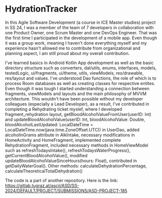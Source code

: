 # HydrationTracker
In this Agile Software Development (a course in ICE Master studies) project in SS 24, I was a member of the team of 7 developers in collaboration with one Product Owner, one Scrum Master and one DevOps Engineer. That was the first time I participated in the development of a  mobile app. Even though it was a group work, meaning I haven't done everything myself and my experience hasn't allowed me to contribute from organizational and planning aspect, I am still proud about my overall contribution.

I've learned basics in Android Kotlin App development as well as the basic directory structure such as converters, dal/utils, enums, interfaces, models, testedLogic, ui/fragments, ui/theme, utils, viewModels, res/drawable, res/layout and values. I've understood Dao functions, the role of which is to process Room databases as well as creating classes for respective entites. Even though it was tough I started understanding a connection between fragments, viewModels and layouts and the main philosophy of MVVM architecture. This wouldn't have been possible without my developer colleagues (especially a Lead Developer), as a result, I've contributed in completing a Rehydrating ticket myslef, where I developed fragment_rehydration layout, getBloodAlcoholValueFromUser(userID: Int) and updateBloodAlcoholValue(userID: Int, bloodAlcoholValue: Double, bloodAlcoholLastUpdated: LocalDateTime = LocalDateTime.now(java.time.ZoneOffset.UTC)) in UserDao, added alcoholInGrams attribute in AlkIntake, necessary modifications in HomeActivity and HomeFragment, implemented complete RehydrationFragment, included necessary methods in HomeViewModel such as refreshTodaysIntake(), refreshTodaysWaterProgress(), getCurrentBloodAlcoholValue(), modified updateBloodAlcoholValueSinceHours(hours: Float), contributed in getDailyWaterGoal(). Other methods: calculateDehydrationPercentage, calculateTheoreticalTotalDehydration()

The code is a part of another repository. Here is the link: https://gitlab.tugraz.at/ascii/ASD/SS-2024/DEFAULT/PROJECT/SUBMISSIONS/ASD-PROJECT-185
